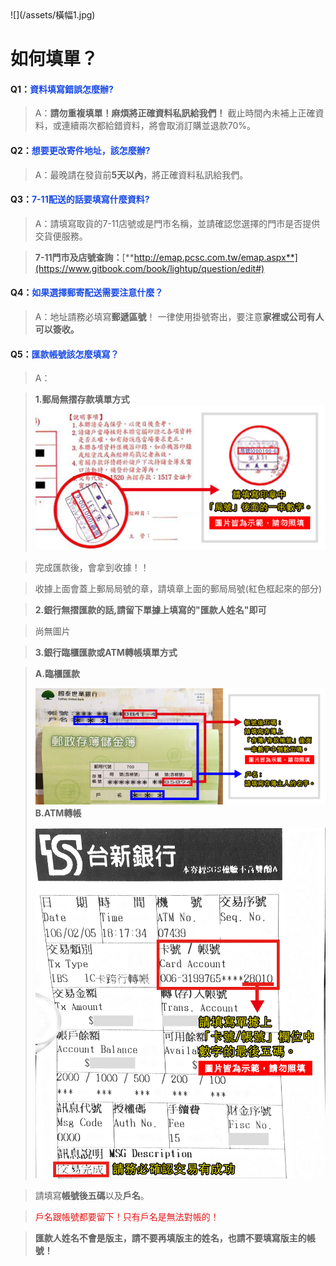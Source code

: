 <link rel="stylesheet" href="lightup.css">
![](/assets/橫幅1.jpg)

# 如何填單？

#### Q1：<font color="#1b4be6">資料填寫錯誤怎麼辦?</font>

> A：**請勿重複填單！麻煩將正確資料私訊給我們！**
> 截止時間內未補上正確資料，或連續兩次都給錯資料，將會取消訂購並退款70%。

#### Q2：<font color="#1b4be6">想要更改寄件地址，該怎麼辦?</font>

> A：最晚請在發貨前**5天以內**，將正確資料私訊給我們。

#### Q3：<font color="#1b4be6">7-11配送的話要填寫什麼資料?</font>

> A：請填寫取貨的7-11店號或是門市名稱，並請確認您選擇的門市是否提供交貨便服務。

> **7-11門市及店號查詢：**[**http://emap.pcsc.com.tw/emap.aspx**](https://www.gitbook.com/book/lightup/question/edit#)

#### Q4：<font color="#1b4be6">如果選擇郵寄配送需要注意什麼？</font>

> A：地址請務必填寫**郵遞區號**！
> 一律使用掛號寄出，要注意**家裡或公司有人可以簽收。**

#### Q5：<font color="#1b4be6">匯款帳號該怎麼填寫？</font>

> A：

> **1.郵局無摺存款填單方式**
![](/assets/郵局無摺2.jpg)

> 完成匯款後，會拿到收據！！

> 收據上面會蓋上郵局局號的章，請填章上面的郵局局號\(紅色框起來的部分\)

> **2.銀行無摺匯款的話,請留下單據上填寫的"匯款人姓名"即可**

> 尚無圖片

> **3.銀行臨櫃匯款或ATM轉帳填單方式**

> **A.臨櫃匯款**
> 
> ![](/assets/存簿填寫.jpg)
> **B.ATM轉帳**
> 
> ![](/assets/ATM2.jpg)

> 請填寫**帳號後五碼**以及**戶名**。

> <font color="#e61616">戶名跟帳號都要留下！只有戶名是無法對帳的！</font>

> **匯款人姓名不會是版主，請不要再填版主的姓名，也請不要填寫版主的帳號！**

